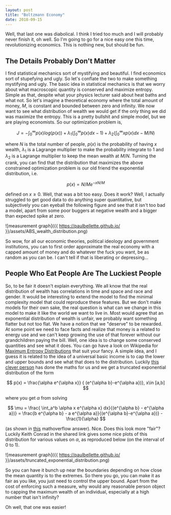 ```yaml
---
layout: post
title: "Boltzmann Economy"
date: 2018-09-15
---
```


Well, that last one was diabolical. I think I tried too much and I will probably never finish it, oh well. So I'm going to go for a nice easy one this time, revolutionizing economics. This is nothing new, but should be fun.

## The Details Probably Don't Matter

I find statistical mechanics sort of mystifying and beautiful. I find economics sort of stupefying and ugly. So let's conflate the two to make something mystifying and ugly. The basic idea in statistical mechanics is that we worry about what macroscopic quantity is conserved and maximize entropy. Simple as that, despite what your physics lecturer said about heat baths and what not. So let's imagine a theoretical economy where the total amount of money, $M$, is constant and bounded between zero and infinity. We now want to see what distribution of wealth we would get if the only thing we did was maximize the entropy. This is a pretty bullshit and simple model, but we are playing economists. So our optimization problem is,

$$ J = -\int_{0}^{\infty} p(x)log(p(x)) + \lambda_{1}(\int_{0}^{\infty} p(x)dx -1) + \lambda_{2}(\int_{0}^{\infty}xp(x)dx - M/N) $$

where $N$ is the total number of people, $p(x)$ is the probability of having $x$ wealth, $\lambda_{1}$ is a Lagrange multiplier to make the probability integrate to 1 and $\lambda_{2}$ is a Lagrange multiplier to keep the mean wealth at $M/N$.
Turning the crank, you can find that the distribution that maximizes the above constrained optimization problem is our old friend the exponential distribution, i.e.

$$ p(x) = N/Me^{-xN/M} $$

defined on $x \ge 0$. Well, that was a bit too easy. Does it work? Well, I actually struggled to get good data to do anything super quantitative, but subjectively you can eyeball the following figure and see that it isn't too bad a model, apart from some poor buggers at negative wealth and a bigger than expected spike at zero.

![measurement graph]({{ https://paulbellette.github.io/ }}/assets/ABS_wealth_distribution.png)

So wow, for all our economic theories, political ideology and government institutions, you can to first order approximate the real economy with a capped amount of money and do whatever the fuck you want, be as random as you can be. I can't tell if that is liberating or depressing...

## People Who Eat People Are The Luckiest People

So, to be fair it doesn't explain everything. We all know that the real distribution of wealth has correlations in time and space and race and gender. It would be interesting to extend the model to find the minimal complexity model that could reproduce these features. But we don't make models for their own sake, the real question is what can we change in this model to make it like the world we want to live in. Most would agree that an exponential distribution of wealth is unfair, we probably want something flatter but not too flat. We have a notion that we "deserve" to be rewarded. At some point we need to face facts and realize that money is a related to energy use and we can't keep growing the use of that forever without our grandchildren paying the bill. Well, one idea is to change some conserved quantities and see what it does. You can go have a look on Wikipedia for [Maximum Entropy Distributions](https://en.wikipedia.org/wiki/Maximum_entropy_probability_distribution#Other_examples) that suit your fancy. A simple idea, and I guess it is related to the idea of a universal basic income is to cap the lower and upper bounds and see what that does to the distribution. Luckily [this clever person](math.uconn.edu/~kconrad/blurbs/analysis/entropypost.pdf) has done the maths for us and we get a truncated exponential distribution of the form

$$ p(x) = \frac{\alpha e^{\alpha x}} { (e^{\alpha b}-e^{\alpha a})},  x\in [a,b] $$

where you get $\alpha$ from solving

$$ \mu = \frac{ \int_a^b  \alpha  x e^{\alpha x} dx}{(e^{\alpha b} - e^{\alpha a})} = \frac{b e^{\alpha b} - a e^{\alpha a}}{(e^{\alpha b}-e^{\alpha a})} -\frac{1}{\alpha} $$

(as shown in [this](https://mathoverflow.net/questions/116667/whats-the-maximum-entropy-probability-distribution-given-bounds-a-b-and-mean) mathoverflow answer). Nice. Does this look more "fair"? Luckily Keith Conrad in the shared link gives some nice plots of this distribution for various values on $\alpha$,
as reproduced below (on the interval of $0$ to $1$).

![measurement graph]({{ https://paulbellette.github.io/ }}/assets/truncated_exponential_distribution.png)

So you can have it bunch up near the boundaries depending on how close the mean quantity is to the extremes. So there you go, you can make it as fair as you like, you just need to control the upper bound. Apart from the cost of enforcing such a measure, why would any reasonable person object to capping the maximum wealth of an individual, especially at a high number that isn't infinity?

Oh well, that one was easier!